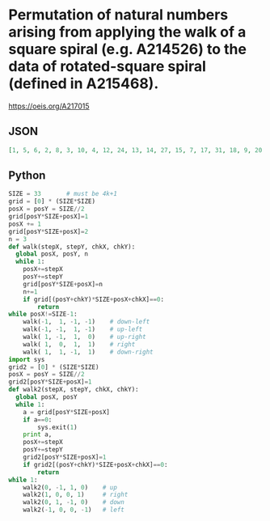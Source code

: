 # Permutation of natural numbers arising from applying the walk of a square spiral \(e\.g\. A214526\) to the data of rotated\-square spiral \(defined in A215468\)\.
https://oeis.org/A217015
## JSON
```JSON
[1, 5, 6, 2, 8, 3, 10, 4, 12, 24, 13, 14, 27, 15, 7, 17, 31, 18, 9, 20, 35, 21, 11, 23, 39, 59, 40, 25, 26, 43, 64, 44, 28, 16, 30, 48, 70, 49, 32, 19, 34, 53, 76, 54, 36, 22, 38, 58, 82, 110, 83, 60, 41, 42, 63, 88, 117, 89, 65, 45, 29, 47, 69, 95, 125, 96, 71, 50]
```
## Python
```Python
SIZE = 33       # must be 4k+1
grid = [0] * (SIZE*SIZE)
posX = posY = SIZE//2
grid[posY*SIZE+posX]=1
posX += 1
grid[posY*SIZE+posX]=2
n = 3
def walk(stepX, stepY, chkX, chkY):
  global posX, posY, n
  while 1:
    posX+=stepX
    posY+=stepY
    grid[posY*SIZE+posX]=n
    n+=1
    if grid[(posY+chkY)*SIZE+posX+chkX]==0:
        return
while posX!=SIZE-1:
    walk(-1,  1, -1, -1)    # down-left
    walk(-1, -1,  1, -1)    # up-left
    walk( 1, -1,  1,  0)    # up-right
    walk( 1,  0,  1,  1)    # right
    walk( 1,  1, -1,  1)    # down-right
import sys
grid2 = [0] * (SIZE*SIZE)
posX = posY = SIZE//2
grid2[posY*SIZE+posX]=1
def walk2(stepX, stepY, chkX, chkY):
  global posX, posY
  while 1:
    a = grid[posY*SIZE+posX]
    if a==0:
        sys.exit(1)
    print a,
    posX+=stepX
    posY+=stepY
    grid2[posY*SIZE+posX]=1
    if grid2[(posY+chkY)*SIZE+posX+chkX]==0:
        return
while 1:
    walk2(0, -1, 1, 0)    # up
    walk2(1, 0, 0, 1)     # right
    walk2(0, 1, -1, 0)    # down
    walk2(-1, 0, 0, -1)   # left
```
